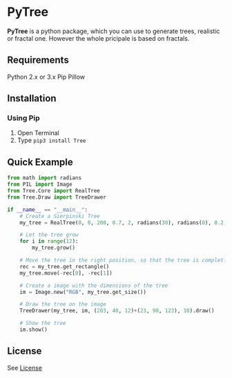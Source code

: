 # PyTree
**PyTree** is a python package, which you can use to generate trees, realistic or fractal one.
However the whole pricipale is based on fractals.
## Requirements
Python 2.x or 3.x
Pip
Pillow
## Installation
### Using Pip
1. Open Terminal
2. Type ```pip3 install Tree```
## Quick Example
```python
from math import radians
from PIL import Image
from Tree.Core import RealTree
from Tree.Draw import TreeDrawer

if __name__ == "__main__":
    # Create a Sierpinski Tree
    my_tree = RealTree(0, 0, 200, 0.7, 2, radians(30), radians(0), 0.2, 0.2)

    # Let the tree grow
    for i in range(12):
        my_tree.grow()

    # Move the tree in the right position, so that the tree is completly in the image
    rec = my_tree.get_rectangle()
    my_tree.move(-rec[0], -rec[1])

    # Create a image with the dimensions of the tree
    im = Image.new("RGB", my_tree.get_size())

    # Draw the tree on the image
    TreeDrawer(my_tree, im, (203, 40, 12)+(23, 90, 123), 10).draw()

    # Show the tree
    im.show()
```
## License
See [License](https://github.com/PixelwarStudio/PyFractalTree/blob/master/LICENSE)
